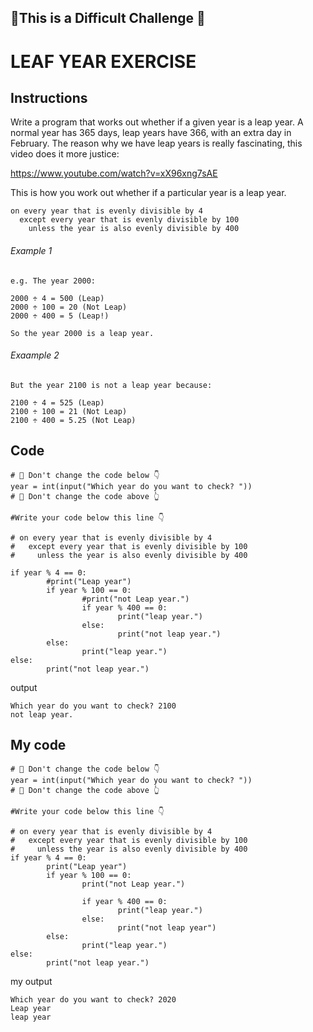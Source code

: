 ## 💪This is a Difficult Challenge 💪 
# LEAF YEAR EXERCISE

## Instructions
Write a program that works out whether if a given year is a leap year. A normal year has 365 days, leap years have 366, with an extra day in February. 
The reason why we have leap years is really fascinating, this video does it more justice:

https://www.youtube.com/watch?v=xX96xng7sAE

This is how you work out whether if a particular year is a leap year.

    on every year that is evenly divisible by 4 
      except every year that is evenly divisible by 100 
        unless the year is also evenly divisible by 400
        
###### Example 1

    e.g. The year 2000:

    2000 ÷ 4 = 500 (Leap)
    2000 ÷ 100 = 20 (Not Leap)
    2000 ÷ 400 = 5 (Leap!)

    So the year 2000 is a leap year.


###### Exaample 2

    But the year 2100 is not a leap year because:

    2100 ÷ 4 = 525 (Leap)
    2100 ÷ 100 = 21 (Not Leap)
    2100 ÷ 400 = 5.25 (Not Leap)
    
## Code

    # 🚨 Don't change the code below 👇
    year = int(input("Which year do you want to check? "))
    # 🚨 Don't change the code above 👆

    #Write your code below this line 👇

    # on every year that is evenly divisible by 4 
    #   except every year that is evenly divisible by 100 
    #     unless the year is also evenly divisible by 400

    if year % 4 == 0:
            #print("Leap year")  
            if year % 100 == 0:
                    #print("not Leap year.")
                    if year % 400 == 0:
                            print("leap year.")
                    else: 
                            print("not leap year.")
            else:
                    print("leap year.")
    else:
            print("not leap year.") 

output

    Which year do you want to check? 2100
    not leap year.


## My code

    # 🚨 Don't change the code below 👇
    year = int(input("Which year do you want to check? "))
    # 🚨 Don't change the code above 👆

    #Write your code below this line 👇

    # on every year that is evenly divisible by 4 
    #   except every year that is evenly divisible by 100 
    #     unless the year is also evenly divisible by 400
    if year % 4 == 0:
            print("Leap year")  
            if year % 100 == 0:
                    print("not Leap year.")

                    if year % 400 == 0:
                            print("leap year.")
                    else:
                            print("not leap year")
            else:
                    print("leap year.")
    else:
            print("not leap year.")    


my output

    Which year do you want to check? 2020
    Leap year
    leap year
